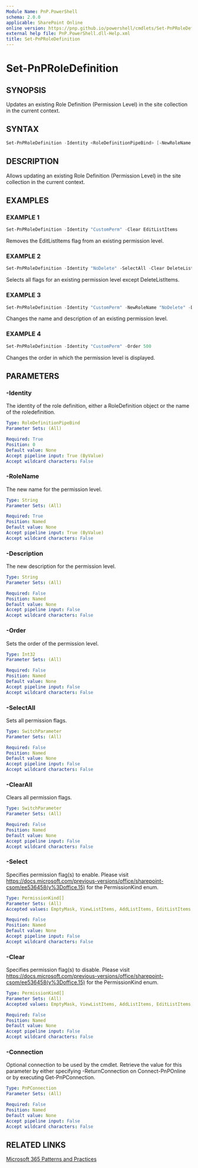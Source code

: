 ```yaml
---
Module Name: PnP.PowerShell
schema: 2.0.0
applicable: SharePoint Online
online version: https://pnp.github.io/powershell/cmdlets/Set-PnPRoleDefinition.html
external help file: PnP.PowerShell.dll-Help.xml
title: Set-PnPRoleDefinition
---
```

  
# Set-PnPRoleDefinition

## SYNOPSIS
Updates an existing Role Definition (Permission Level) in the site collection in the current context.

## SYNTAX

```powershell
Set-PnPRoleDefinition -Identity <RoleDefinitionPipeBind> [-NewRoleName <String>] [-Description <String>] [-Order <Int32>] [-SelectAll] [-ClearAll] [-Select <PermissionKind[]>] [-Clear <PermissionKind[]>] [-Connection <PnPConnection>] [<CommonParameters>]
```

## DESCRIPTION
Allows updating an existing Role Definition (Permission Level) in the site collection in the current context.

## EXAMPLES

### EXAMPLE 1
```powershell
Set-PnPRoleDefinition -Identity "CustomPerm" -Clear EditListItems
```
Removes the EditListItems flag from an existing permission level.

### EXAMPLE 2
```powershell
Set-PnPRoleDefinition -Identity "NoDelete" -SelectAll -Clear DeleteListItems
```

Selects all flags for an existing permission level except DeleteListItems.

### EXAMPLE 3
```powershell
Set-PnPRoleDefinition -Identity "CustomPerm" -NewRoleName "NoDelete" -Description "Contribute without delete"
```

Changes the name and description of an existing permission level.

### EXAMPLE 4
```powershell
Set-PnPRoleDefinition -Identity "CustomPerm" -Order 500
```

Changes the order in which the permission level is displayed.

## PARAMETERS

### -Identity
The identity of the role definition, either a RoleDefinition object or the name of the roledefinition.

```yaml
Type: RoleDefinitionPipeBind
Parameter Sets: (All)

Required: True
Position: 0
Default value: None
Accept pipeline input: True (ByValue)
Accept wildcard characters: False
```

### -RoleName
The new name for the permission level.

```yaml
Type: String
Parameter Sets: (All)

Required: True
Position: Named
Default value: None
Accept pipeline input: True (ByValue)
Accept wildcard characters: False
```

### -Description
The new description for the permission level.

```yaml
Type: String
Parameter Sets: (All)

Required: False
Position: Named
Default value: None
Accept pipeline input: False
Accept wildcard characters: False
```

### -Order
Sets the order of the permission level.

```yaml
Type: Int32
Parameter Sets: (All)

Required: False
Position: Named
Default value: None
Accept pipeline input: False
Accept wildcard characters: False
```

### -SelectAll
Sets all permission flags.

```yaml
Type: SwitchParameter
Parameter Sets: (All)

Required: False
Position: Named
Default value: None
Accept pipeline input: False
Accept wildcard characters: False
```

### -ClearAll
Clears ​all permission flags.

```yaml
Type: SwitchParameter
Parameter Sets: (All)

Required: False
Position: Named
Default value: None
Accept pipeline input: False
Accept wildcard characters: False
```

### -Select
Specifies permission flag(s) to enable. Please visit https://docs.microsoft.com/previous-versions/office/sharepoint-csom/ee536458(v%3Doffice.15) for the PermissionKind enum.

```yaml
Type: PermissionKind[]
Parameter Sets: (All)
Accepted values: EmptyMask, ViewListItems, AddListItems, EditListItems, DeleteListItems, ApproveItems, OpenItems, ViewVersions, DeleteVersions, CancelCheckout, ManagePersonalViews, ManageLists, ViewFormPages, AnonymousSearchAccessList, Open, ViewPages, AddAndCustomizePages, ApplyThemeAndBorder, ApplyStyleSheets, ViewUsageData, CreateSSCSite, ManageSubwebs, CreateGroups, ManagePermissions, BrowseDirectories, BrowseUserInfo, AddDelPrivateWebParts, UpdatePersonalWebParts, ManageWeb, AnonymousSearchAccessWebLists, UseClientIntegration, UseRemoteAPIs, ManageAlerts, CreateAlerts, EditMyUserInfo, EnumeratePermissions, FullMask

Required: False
Position: Named
Default value: None
Accept pipeline input: False
Accept wildcard characters: False
```

### -Clear
Specifies permission flag(s) to disable. Please visit https://docs.microsoft.com/previous-versions/office/sharepoint-csom/ee536458(v%3Doffice.15) for the PermissionKind enum.

```yaml
Type: PermissionKind[]
Parameter Sets: (All)
Accepted values: EmptyMask, ViewListItems, AddListItems, EditListItems, DeleteListItems, ApproveItems, OpenItems, ViewVersions, DeleteVersions, CancelCheckout, ManagePersonalViews, ManageLists, ViewFormPages, AnonymousSearchAccessList, Open, ViewPages, AddAndCustomizePages, ApplyThemeAndBorder, ApplyStyleSheets, ViewUsageData, CreateSSCSite, ManageSubwebs, CreateGroups, ManagePermissions, BrowseDirectories, BrowseUserInfo, AddDelPrivateWebParts, UpdatePersonalWebParts, ManageWeb, AnonymousSearchAccessWebLists, UseClientIntegration, UseRemoteAPIs, ManageAlerts, CreateAlerts, EditMyUserInfo, EnumeratePermissions, FullMask

Required: False
Position: Named
Default value: None
Accept pipeline input: False
Accept wildcard characters: False
```

### -Connection
Optional connection to be used by the cmdlet. Retrieve the value for this parameter by either specifying -ReturnConnection on Connect-PnPOnline or by executing Get-PnPConnection.

```yaml
Type: PnPConnection
Parameter Sets: (All)

Required: False
Position: Named
Default value: None
Accept pipeline input: False
Accept wildcard characters: False
```


## RELATED LINKS

[Microsoft 365 Patterns and Practices](https://aka.ms/m365pnp)
